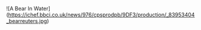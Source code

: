 ![A Bear In Water] (https://ichef.bbci.co.uk/news/976/cpsprodpb/9DF3/production/_83953404_bearreuters.jpg)
